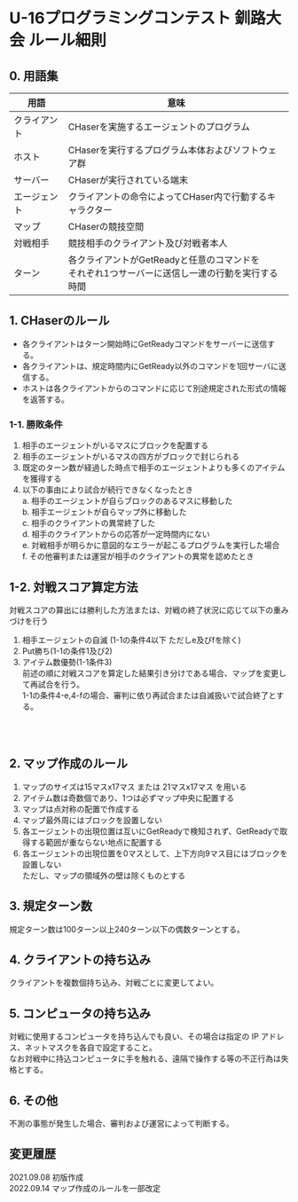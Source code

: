 # U-16プログラミングコンテスト 釧路大会 ルール細則

## 0. 用語集
| 用語 | 意味 |  
| -- | -- |  
| クライアント | CHaserを実施するエージェントのプログラム |  
| ホスト | CHaserを実行するプログラム本体およびソフトウェア群 |  
| サーバー | CHaserが実行されている端末 |  
| エージェント | クライアントの命令によってCHaser内で行動するキャラクター |  
| マップ | CHaserの競技空間 |  
| 対戦相手 | 競技相手のクライアント及び対戦者本人 |  
| ターン | 各クライアントがGetReadyと任意のコマンドを<br>それぞれ1つサーバーに送信し一連の行動を実行する時間 |  

## 1. CHaserのルール
- 各クライアントはターン開始時にGetReadyコマンドをサーバーに送信する。
- 各クライアントは、規定時間内にGetReady以外のコマンドを1回サーバに送信する。
- ホストは各クライアントからのコマンドに応じて別途規定された形式の情報を返答する。

### 1-1. 勝敗条件
1. 相手のエージェントがいるマスにブロックを配置する
2. 相手のエージェントがいるマスの四方がブロックで封じられる
3. 既定のターン数が経過した時点で相手のエージェントよりも多くのアイテムを獲得する
4. 以下の事由により試合が続行できなくなったとき  
    a. 相手のエージェントが自らブロックのあるマスに移動した  
    b. 相手エージェントが自らマップ外に移動した    
    c. 相手のクライアントの異常終了した  
    d. 相手のクライアントからの応答が一定時間内にない  
    e. 対戦相手が明らかに意図的なエラーが起こるプログラムを実行した場合  
    f. その他審判または運営が相手のクライアントの異常を認めたとき  

## 1-2. 対戦スコア算定方法
対戦スコアの算出には勝利した方法または、対戦の終了状況に応じて以下の重みづけを行う  
1. 相手エージェントの自滅 (1-1の条件4以下 ただしe及びfを除く)
2. Put勝ち(1-1の条件1及び2)
3. アイテム数優勢(1-1条件3)  
前述の順に対戦スコアを算定した結果引き分けである場合、マップを変更して再試合を行う。  
1-1の条件4-e,4-fの場合、審判に依り再試合または自滅扱いで試合終了とする。

<br>
<br>

## 2. マップ作成のルール
1. マップのサイズは15マスx17マス または 21マスx17マス を用いる
2. アイテム数は奇数個であり、1つは必ずマップ中央に配置する
3. マップは点対称の配置で作成する
4. マップ最外周にはブロックを設置しない
5. 各エージェントの出現位置は互いにGetReadyで検知されず、GetReadyで取得する範囲が重ならない地点に配置する
6. 各エージェントの出現位置を0マスとして、上下方向9マス目にはブロックを設置しない  
ただし、マップの領域外の壁は除くものとする

## 3. 規定ターン数
規定ターン数は100ターン以上240ターン以下の偶数ターンとする。

## 4. クライアントの持ち込み
クライアントを複数個持ち込み、対戦ごとに変更してよい。

## 5. コンピュータの持ち込み
対戦に使用するコンピュータを持ち込んでも良い、その場合は指定の IP アドレス、ネットマスクを各自で設定すること。  
なお対戦中に持込コンピュータに手を触れる、遠隔で操作する等の不正行為は失格とする。 

## 6. その他
不測の事態が発生した場合、審判および運営によって判断する。 

## 変更履歴
2021.09.08 初版作成  
2022.09.14 マップ作成のルールを一部改定
